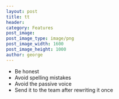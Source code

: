 ```yaml
---
layout: post
title: tt
header:
category: Features
post_image:
post_image_type: image/png
post_image_width: 1600
post_image_height: 1000
author: george
---
```


- Be honest
- Avoid spelling mistakes
- Avoid the passive voice
- Send it to the team after rewriting it once